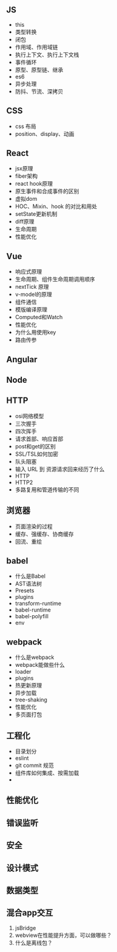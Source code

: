 ## JS
- this
- 类型转换
- 闭包
- 作用域、作用域链
- 执行上下文、执行上下文栈
- 事件循环
- 原型、原型链、继承
- es6
- 异步处理
- 防抖、节流、深拷贝

## CSS
- css 布局
- position、display、动画

## React
- jsx原理
- fiber架构
- react hook原理
- 原生事件和合成事件的区别
- 虚拟dom
- HOC、Mixin、hook 的对比和用处
- setState更新机制
- diff原理
- 生命周期
- 性能优化

## Vue
- 响应式原理
- 生命周期、组件生命周期调用顺序
- nextTick 原理
- v-model的原理
- 组件通信
- 模版编译原理
- Computed和Watch
- 性能优化
- 为什么用使用key
- 路由传参


## Angular
## Node
## HTTP
- osi网络模型
- 三次握手
- 四次挥手
- 请求首部、响应首部
- post和get的区别
- SSL/TSL如何加密
- 队头阻塞
- 输入 URL 到 资源请求回来经历了什么
- HTTP
- HTTP2
- 多路复用和管道传输的不同

## 浏览器
- 页面渲染的过程
- 缓存、强缓存、协商缓存
- 回流、重绘

## babel
- 什么是Babel
- AST语法树
- Presets
- plugins
- transform-runtime
- babel-runtime
- babel-polyfill
- env

## webpack
- 什么是webpack
- webpack能做些什么
- loader
- plugins
- 热更新原理
- 异步加载
- tree-shaking
- 性能优化
- 多页面打包

## 工程化
- 目录划分
- eslint
- git commit 规范
- 组件库如何集成、按需加载
- 

## 性能优化
## 错误监听
## 安全
## 设计模式
## 数据类型
## 混合app交互
1. jsBridge
2. webview在性能提升方面，可以做哪些？
3. 什么是离线包？

